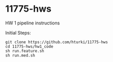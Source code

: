 # 11775-hws

HW 1 pipeline instructions

Initial Steps: 
```
git clone https://github.com/hturki/11775-hws
cd 11775-hws/hw1_code
sh run.feature.sh
sh run.med.sh
```
